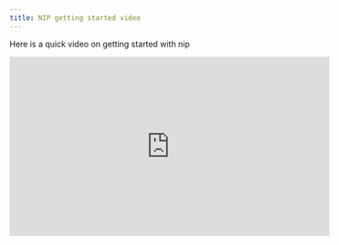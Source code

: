 ```yaml
---
title: NIP getting started video
---
```


Here is a quick video on getting started with nip

<iframe width="560" height="315"
src="https://www.youtube.com/watch?v=laS5SZzdnAE" frameborder="0" allow="accelerometer; autoplay; encrypted-media; gyroscope; picture-in-picture" allowfullscreen></iframe>
